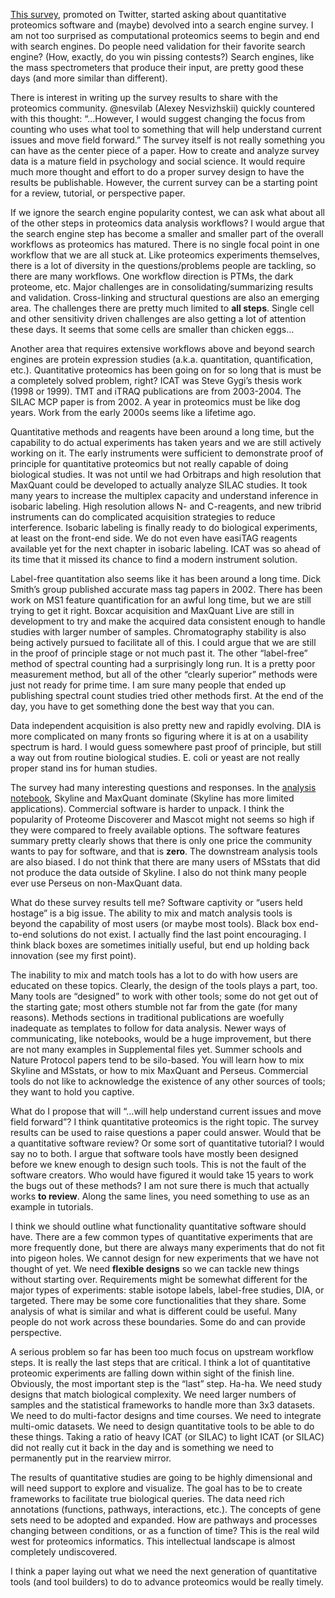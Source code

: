 [This survey](https://t.co/hLekg7totU), promoted on Twitter, started asking about quantitative proteomics software and (maybe) devolved into a search engine survey. I am not too surprised as computational proteomics seems to begin and end with search engines. Do people need validation for their favorite search engine? (How, exactly, do you win pissing contests?) Search engines, like the mass spectrometers that produce their input, are pretty good these days (and more similar than different).

There is interest in writing up the survey results to share with the proteomics community. @nesvilab (Alexey Nesvizhskii) quickly countered with this thought: “…However, I would suggest changing the focus from counting who uses what tool to something that will help understand current issues and move field forward.” The survey itself is not really something you can have as the center piece of a paper. How to create and analyze survey data is a mature field in psychology and social science. It would require much more thought and effort to do a proper survey design to have the results be publishable. However, the current survey can be a starting point for a review, tutorial, or perspective paper.

If we ignore the search engine popularity contest, we can ask what about all of the other steps in proteomics data analysis workflows? I would argue that the search engine step has become a smaller and smaller part of the overall workflows as proteomics has matured. There is no single focal point in one workflow that we are all stuck at. Like proteomics experiments themselves, there is a lot of diversity in the questions/problems people are tackling, so there are many workflows. One workflow direction is PTMs, the dark proteome, etc. Major challenges are in consolidating/summarizing results and validation. Cross-linking and structural questions are also an emerging area. The challenges there are pretty much limited to **all steps**. Single cell and other sensitivity driven challenges are also getting a lot of attention these days. It seems that some cells are smaller than chicken eggs…

Another area that requires extensive workflows above and beyond search engines are protein expression studies (a.k.a. quantitation, quantification, etc.). Quantitative proteomics has been going on for so long that is must be a completely solved problem, right? ICAT was Steve Gygi’s thesis work (1998 or 1999). TMT and iTRAQ publications are from 2003-2004. The SILAC MCP paper is from 2002. A year in proteomics must be like dog years. Work from the early 2000s seems like a lifetime ago.

Quantitative methods and reagents have been around a long time, but the capability to do actual experiments has taken years and we are still actively working on it. The early instruments were sufficient to demonstrate proof of principle for quantitative proteomics but not really capable of doing biological studies. It was not until we had Orbitraps and high resolution that MaxQuant could be developed to actually analyze SILAC studies. It took many years to increase the multiplex capacity and understand inference in isobaric labeling. High resolution allows N- and C-reagents, and new tribrid instruments can do complicated acquisition strategies to reduce interference. Isobaric labeling is finally ready to do biological experiments, at least on the front-end side. We do not even have easiTAG reagents available yet for the next chapter in isobaric labeling. ICAT was so ahead of its time that it missed its chance to find a modern instrument solution.

Label-free quantitation also seems like it has been around a long time. Dick Smith’s group published accurate mass tag papers in 2002. There has been work on MS1 feature quantification for an awful long time, but we are still trying to get it right. Boxcar acquisition and MaxQuant Live are still in development to try and make the acquired data consistent enough to handle studies with larger number of samples. Chromatography stability is also being actively pursued to facilitate all of this. I could argue that we are still in the proof of principle stage or not much past it. The other “label-free” method of spectral counting had a surprisingly long run. It is a pretty poor measurement method, but all of the other “clearly superior” methods were just not ready for prime time. I am sure many people that ended up publishing spectral count studies tried other methods first. At the end of the day, you have to get something done the best way that you can.

Data independent acquisition is also pretty new and rapidly evolving. DIA is more complicated on many fronts so figuring where it is at on a usability spectrum is hard. I would guess somewhere past proof of principle, but still a way out from routine biological studies. E. coli or yeast are not really proper stand ins for human studies.

The survey had many interesting questions and responses. In the [analysis notebook](https://ypriverol.github.io/CompProt2019-paper/), Skyline and MaxQuant dominate (Skyline has more limited applications). Commercial software is harder to unpack. I think the popularity of Proteome Discoverer and Mascot might not seems so high if they were compared to freely available options. The software features summary pretty clearly shows that there is only one price the community wants to pay for software, and that is **zero**. The downstream analysis tools are also biased. I do not think that there are many users of MSstats that did not produce the data outside of Skyline. I also do not think many people ever use Perseus on non-MaxQuant data.

What do these survey results tell me? Software captivity or “users held hostage” is a big issue. The ability to mix and match analysis tools is beyond the capability of most users (or maybe most tools). Black box end-to-end solutions do not exist. I actually find the last point encouraging. I think black boxes are sometimes initially useful, but end up holding back innovation (see my first point).

The inability to mix and match tools has a lot to do with how users are educated on these topics. Clearly, the design of the tools plays a part, too. Many tools are “designed” to work with other tools; some do not get out of the starting gate; most others stumble not far from the gate (for many reasons). Methods sections in traditional publications are woefully inadequate as templates to follow for data analysis. Newer ways of communicating, like notebooks, would be a huge improvement, but there are not many examples in Supplemental files yet. Summer schools and Nature Protocol papers tend to be silo-based. You will learn how to mix Skyline and MSstats, or how to mix MaxQuant and Perseus. Commercial tools do not like to acknowledge the existence of any other sources of tools; they want to hold you captive.

What do I propose that will “…will help understand current issues and move field forward”? I think quantitative proteomics is the right topic. The survey results can be used to raise questions a paper could answer. Would that be a quantitative software review? Or some sort of quantitative tutorial? I would say no to both. I argue that software tools have mostly been designed before we knew enough to design such tools. This is not the fault of the software creators. Who would have figured it would take 15 years to work the bugs out of these methods? I am not sure there is much that actually works **to review**. Along the same lines, you need something to use as an example in tutorials.

I think we should outline what functionality quantitative software should have. There are a few common types of quantitative experiments that are more frequently done, but there are always many experiments that do not fit into pigeon holes. We cannot design for new experiments that we have not thought of yet. We need **flexible designs** so we can tackle new things without starting over. Requirements might be somewhat different for the major types of experiments: stable isotope labels, label-free studies, DIA, or targeted. There may be some core functionalities that they share. Some analysis of what is similar and what is different could be useful. Many people do not work across these boundaries. Some do and can provide perspective.

A serious problem so far has been too much focus on upstream workflow steps. It is really the last steps that are critical. I think a lot of quantitative proteomic experiments are falling down within sight of the finish line. Obviously, the most important step is the “last” step. Ha-ha. We need study designs that match biological complexity. We need larger numbers of samples and the statistical frameworks to handle more than 3x3 datasets. We need to do multi-factor designs and time courses. We need to integrate multi-omic datasets. We need to design quantitative tools to be able to do these things. Taking a ratio of heavy ICAT (or SILAC) to light ICAT (or SILAC) did not really cut it back in the day and is something we need to permanently put in the rearview mirror.

The results of quantitative studies are going to be highly dimensional and will need support to explore and visualize. The goal has to be to create frameworks to facilitate true biological queries. The data need rich annotations (functions, pathways, interactions, etc.). The concepts of gene sets need to be adopted and expanded. How are pathways and processes changing between conditions, or as a function of time? This is the real wild west for proteomics informatics. This intellectual landscape is almost completely undiscovered.

I think a paper laying out what we need the next generation of quantitative tools (and tool builders) to do to advance proteomics would be really timely.
